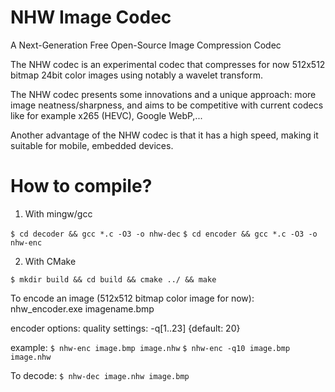 NHW Image Codec
============

A Next-Generation Free Open-Source Image Compression Codec

The NHW codec is an experimental codec that compresses for now 512x512 bitmap 24bit color images using notably a wavelet transform.

The NHW codec presents some innovations and a unique approach: more image neatness/sharpness, and aims to be competitive with current codecs like for example x265 (HEVC), Google WebP,...

Another advantage of the NHW codec is that it has a high speed, making it suitable for mobile, embedded devices.


How to compile?
============

1) With mingw/gcc

`$ cd decoder && gcc *.c -O3 -o nhw-dec`
`$ cd encoder && gcc *.c -O3 -o nhw-enc`

2) With CMake

`$ mkdir build && cd build && cmake ../ && make`


To encode an image (512x512 bitmap color image for now): nhw_encoder.exe imagename.bmp

encoder options: quality settings: -q[1..23] {default: 20}

example:
`$ nhw-enc image.bmp image.nhw`
`$ nhw-enc -q10 image.bmp image.nhw`

To decode: 
`$ nhw-dec image.nhw image.bmp`
